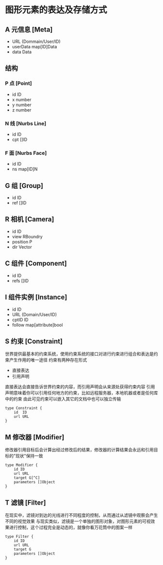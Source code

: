 # 图形元素的表达及存储方式

## A 元信息 [Meta]
+ URL (Dommain/User/ID)
+ userData map[ID]Data
+ data Data  

## 结构
### P 点 [Point]
+ id ID
+ x number
+ y number
+ z number

### N 线 [Nurbs Line]
+ id ID
+ cpt []ID

### F 面 [Nurbs Face]
+ id ID
+ ns map[ID]N

<!-- 逻辑 -->

## G 组 [Group]
+ id ID
+ ref []ID

<!-- 观察 -->

## R 相机 [Camera]
+ id ID
+ view RBoundry
+ position P
+ dir Vector

<!-- Behaviour -->

## C 组件 [Component]
+ id ID
+ refs []ID

## I 组件实例 [Instance]
+ id ID
+ URL (Domain/User/ID)
+ cptID ID
+ follow map[attribute]bool

## S 约束 [Constraint]
世界提供最基本的约束系统，使用约束系统的接口对进行约束进行组合和表达是约束产生作用的唯一途径
约束有两种存在形式
+ 直接表达
+ 引用声明

直接表达会直接告诉世界约束的内容，而引用声明会从来源处获得约束内容
引用声明意味着你可以引用任何地方的约束，比如远程服务器，本地机器或者是任何库中的约束
由此可见约束可以嵌入其它的文档中也可以独立传输
```
type Constraint {
    id  ID
    url URL
}
```
 
## M 修改器 [Modifier]
修改器引用目标后会计算出经过修改后的结果，修改器的计算结果会永远和引用目标的"现状"保持一致
```
type Modifier {
    id ID
    url URL
    target G[^C]
    parameters []Object
}

```

## T 滤镜 [Filter]
在现实中，滤镜对到达的光线进行不同程度的控制，从而通过从滤镜中观察会产生不同的视觉效果
与现实类似，滤镜是一个单独的图形对象，对图形元素的可视效果进行控制，这个过程完全是动态的，就像你看万花筒中的图案一样
```
type Filter {
    id ID
    url URL
    target G
    parameters []Object
}
```